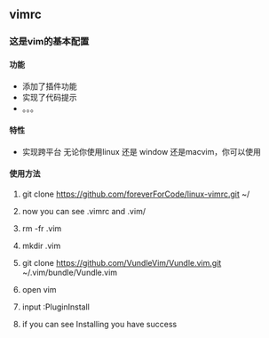 ## vimrc

### 这是vim的基本配置

#### 功能
- 添加了插件功能
- 实现了代码提示
-  。。。

#### 特性
- 实现跨平台 无论你使用linux 还是 window 还是macvim，你可以使用

#### 使用方法

1. git clone https://github.com/foreverForCode/linux-vimrc.git ~/

2. now you can see .vimrc and .vim/

3. rm -fr .vim

4. mkdir .vim

5. git clone https://github.com/VundleVim/Vundle.vim.git ~/.vim/bundle/Vundle.vim

6. open vim

7. input :PluginInstall

8. if you can see Installing you have success


